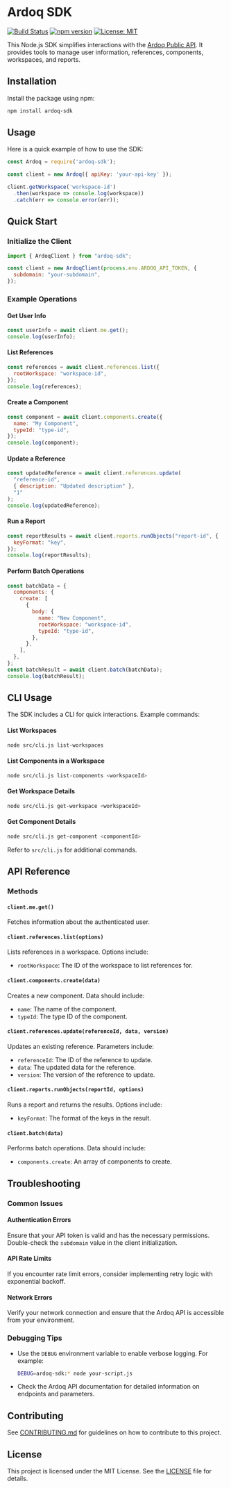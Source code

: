 # Ardoq SDK

[![Build Status](https://img.shields.io/github/actions/workflow/status/your-username/ardoq-sdk/ci.yml?branch=main)](https://github.com/your-username/ardoq-sdk/actions)
[![npm version](https://img.shields.io/npm/v/ardoq-sdk)](https://www.npmjs.com/package/ardoq-sdk)
[![License: MIT](https://img.shields.io/badge/License-MIT-yellow.svg)](https://opensource.org/licenses/MIT)

This Node.js SDK simplifies interactions with the [Ardoq Public API](https://ardoq.com). It provides tools to manage user information, references, components, workspaces, and reports.

## Installation

Install the package using npm:

```bash
npm install ardoq-sdk
```

## Usage

Here is a quick example of how to use the SDK:

```javascript
const Ardoq = require('ardoq-sdk');

const client = new Ardoq({ apiKey: 'your-api-key' });

client.getWorkspace('workspace-id')
  .then(workspace => console.log(workspace))
  .catch(err => console.error(err));
```

## Quick Start

### Initialize the Client

```javascript
import { ArdoqClient } from "ardoq-sdk";

const client = new ArdoqClient(process.env.ARDOQ_API_TOKEN, {
  subdomain: "your-subdomain",
});
```

### Example Operations

#### Get User Info

```javascript
const userInfo = await client.me.get();
console.log(userInfo);
```

#### List References

```javascript
const references = await client.references.list({
  rootWorkspace: "workspace-id",
});
console.log(references);
```

#### Create a Component

```javascript
const component = await client.components.create({
  name: "My Component",
  typeId: "type-id",
});
console.log(component);
```

#### Update a Reference

```javascript
const updatedReference = await client.references.update(
  "reference-id",
  { description: "Updated description" },
  "1"
);
console.log(updatedReference);
```

#### Run a Report

```javascript
const reportResults = await client.reports.runObjects("report-id", {
  keyFormat: "key",
});
console.log(reportResults);
```

#### Perform Batch Operations

```javascript
const batchData = {
  components: {
    create: [
      {
        body: {
          name: "New Component",
          rootWorkspace: "workspace-id",
          typeId: "type-id",
        },
      },
    ],
  },
};
const batchResult = await client.batch(batchData);
console.log(batchResult);
```

## CLI Usage

The SDK includes a CLI for quick interactions. Example commands:

#### List Workspaces

```bash
node src/cli.js list-workspaces
```

#### List Components in a Workspace

```bash
node src/cli.js list-components <workspaceId>
```

#### Get Workspace Details

```bash
node src/cli.js get-workspace <workspaceId>
```

#### Get Component Details

```bash
node src/cli.js get-component <componentId>
```

Refer to `src/cli.js` for additional commands.

## API Reference

### Methods

#### `client.me.get()`
Fetches information about the authenticated user.

#### `client.references.list(options)`
Lists references in a workspace. Options include:
- `rootWorkspace`: The ID of the workspace to list references for.

#### `client.components.create(data)`
Creates a new component. Data should include:
- `name`: The name of the component.
- `typeId`: The type ID of the component.

#### `client.references.update(referenceId, data, version)`
Updates an existing reference. Parameters include:
- `referenceId`: The ID of the reference to update.
- `data`: The updated data for the reference.
- `version`: The version of the reference to update.

#### `client.reports.runObjects(reportId, options)`
Runs a report and returns the results. Options include:
- `keyFormat`: The format of the keys in the result.

#### `client.batch(data)`
Performs batch operations. Data should include:
- `components.create`: An array of components to create.

## Troubleshooting

### Common Issues

#### Authentication Errors
Ensure that your API token is valid and has the necessary permissions. Double-check the `subdomain` value in the client initialization.

#### API Rate Limits
If you encounter rate limit errors, consider implementing retry logic with exponential backoff.

#### Network Errors
Verify your network connection and ensure that the Ardoq API is accessible from your environment.

### Debugging Tips

- Use the `DEBUG` environment variable to enable verbose logging. For example:
  ```bash
  DEBUG=ardoq-sdk:* node your-script.js
  ```
- Check the Ardoq API documentation for detailed information on endpoints and parameters.

## Contributing

See [CONTRIBUTING.md](CONTRIBUTING.md) for guidelines on how to contribute to this project.

## License

This project is licensed under the MIT License. See the [LICENSE](./LICENSE) file for details.
